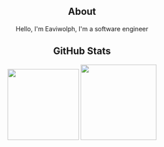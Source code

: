 <div align="center">
  
  <h2>About</h2>
  <p>
    Hello, I'm Eaviwolph, I'm a software engineer<br>
  </p>
  
  <h2>GitHub Stats</h2>
  
  <img height="160em" src="https://github-readme-stats.vercel.app/api?username=QuentinEscudierScalingo&show_icons=true&hide=contribs,prs&cache_seconds=86400&hide_border=true&bg_color=00000000&theme=dark" />
  <img height="170em" src="https://github-readme-stats.vercel.app/api/top-langs/?username=QuentinEscudierScalingo&layout=compact&hide_border=true&bg_color=00000000&theme=dark" />
  
<!--
**Eaviwolph/Eaviwolph** is a ✨ _special_ ✨ repository because its `README.md` (this file) appears on your GitHub profile.

Here are some ideas to get you started:

- 🔭 I’m currently working on ...
- 🌱 I’m currently learning ...
- 👯 I’m looking to collaborate on ...
- 🤔 I’m looking for help with ...
- 💬 Ask me about ...
- 📫 How to reach me: ...
- 😄 Pronouns: ...
- ⚡ Fun fact: ...
-->
